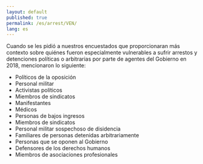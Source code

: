 ```yaml
---
layout: default
published: true
permalink: /es/arrest/VEN/
lang: es
---
```


Cuando se les pidió a nuestros encuestados que proporcionaran más contexto sobre quiénes fueron especialmente vulnerables a sufrir arrestos y detenciones políticas o arbitrarias por parte de agentes del Gobierno en 2018, mencionaron lo siguiente:
-	Políticos de la oposición
-	Personal militar
-	Activistas políticos
-	Miembros de sindicatos
-	Manifestantes 
-	Médicos
-	Personas de bajos ingresos
-	Miembros de sindicatos
-	Personal militar sospechoso de disidencia
-	Familiares de personas detenidas arbitrariamente
-	Personas que se oponen al Gobierno
-	Defensores de los derechos humanos
-	Miembros de asociaciones profesionales

